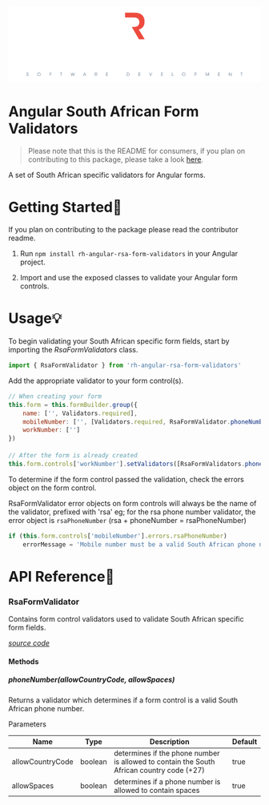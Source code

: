 ![Runninghill Logo](../../docs/runninghill.png "Runninghill")

# Angular South African Form Validators

> Please note that this is the README for consumers, if you
> plan on contributing to this package, please take a
> look [here](https://github.com/Runninghill/rh-angular-rsa-form-validators/blob/main/projects/rh-rsa-form-validators/README.md).

A set of South African specific validators for Angular forms.

# Getting Started🏁

If you plan on contributing to the package please read the contributor readme.

1. Run `npm install rh-angular-rsa-form-validators` in your Angular project.

2. Import and use the exposed classes to validate your Angular form controls.

# Usage💡

To begin validating your South African specific form fields, start by importing
the _RsaFormValidators_ class.

```Javascript
import { RsaFormValidator } from 'rh-angular-rsa-form-validators'
```

Add the appropriate validator to your form control(s).

```Javascript
// When creating your form
this.form = this.formBuilder.group({
    name: ['', Validators.required],
    mobileNumber: ['', [Validators.required, RsaFormValidator.phoneNumber(false, true)]],
    workNumber: ['']
})

// After the form is already created
this.form.controls['workNumber'].setValidators([RsaFormValidators.phoneNumber(false, true)])
```

To determine if the form control passed the validation, check the errors object on the form control.

RsaFormValidator error objects on form controls will always be the name of the validator, 
prefixed with 'rsa' eg; for the rsa phone number validator, the error object is `rsaPhoneNumber`
(rsa + phoneNumber = rsaPhoneNumber) 

```Javascript
if (this.form.controls['mobileNumber'].errors.rsaPhoneNumber)
    errorMessage = 'Mobile number must be a valid South African phone number.'
```

# API Reference📖

### RsaFormValidator

Contains form control validators used to validate South African specific form fields.

[_source code_](https://github.com/Runninghill/rh-angular-rsa-form-validators/blob/main/projects/rh-rsa-form-validators/src/lib/validators/rsa-form-validator.ts)

#### Methods

##### phoneNumber(allowCountryCode, allowSpaces)

Returns a validator which determines if a form control is a valid South African phone number.

Parameters

|Name|Type|Description|Default|
|----|----|-----------|-------|
|allowCountryCode|boolean|determines if the phone number is allowed to contain the South African country code (+27)|true|
|allowSpaces|boolean|determines if a phone number is allowed to contain spaces|true|
